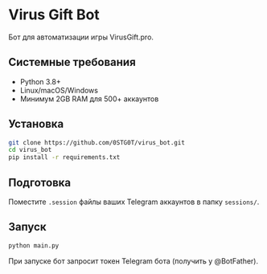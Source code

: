 # Virus Gift Bot

Бот для автоматизации игры VirusGift.pro.

## Системные требования

- Python 3.8+
- Linux/macOS/Windows
- Минимум 2GB RAM для 500+ аккаунтов

## Установка

```bash
git clone https://github.com/0STG0T/virus_bot.git
cd virus_bot
pip install -r requirements.txt
```

## Подготовка

Поместите `.session` файлы ваших Telegram аккаунтов в папку `sessions/`.

## Запуск

```bash
python main.py
```

При запуске бот запросит токен Telegram бота (получить у @BotFather).
